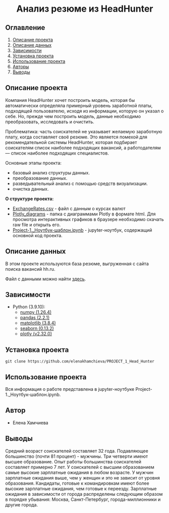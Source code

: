 
# <center> Анализ резюме из HeadHunter </center>
## Оглавление
1. [Описание проекта](#Описание-проекта)
2. [Описание данных](#Описание-данных)
3. [Зависимости](#Зависимости)
4. [Установка проекта](#Установка-проекта)
5. [Использование проекта](#Использование-проекта)
6. [Авторы](#Автор)
7. [Выводы](#Выводы)

## Описание проекта

Компания HeadHunter хочет построить модель, которая бы автоматически определяла примерный уровень заработной платы, подходящей пользователю, исходя из информации, которую он указал о себе. Но, прежде чем построить модель, данные необходимо преобразовать, исследовать и очистить. 

Проблематика: часть соискателей не указывает желаемую заработную плату, когда составляет своё резюме.
Это является помехой для рекомендательной системы HeadHunter, которая подбирает соискателям список наиболее подходящих вакансий, а работодателям — список наиболее подходящих специалистов.

Основные этапы проекта:
* базовый анализ структуры данных.
* преобразование данных.
* разведывательный анализ с помощью средств визуализации.
* очистка данных.

**О структуре проекта:**
* [ExchangeRates.csv](./ExchangeRates.csv) - файл с данным о курсах валют
* [Plotly_diagrams](./Plotly_diagrams) - папка с диаграммами Plotly в формате html. Для просмотра интерактивных графиков в браузере необходимо cкачать raw file и открыть его.
* [Project-1._Ноутбук-шаблон.ipynb](./Project-1._Ноутбук-шаблон.ipynb) - jupyter-ноутбук, содержащий основной код проекта.


## Описание данных
В этом проекте используются база резюме, выгруженная с сайта поиска вакансий hh.ru.

Файл с данными можно найти [здесь](https://drive.google.com/file/d/18oSAn1lEla44dFCkSLricLxzgEH1HZDj/view?usp=sharing).

## Зависимости
* Python (3.9.10):
    * [numpy (1.26.4)](https://numpy.org)
    * [pandas (2.2.1)](https://pandas.pydata.org)
    * [matplotlib (3.8.4)](https://matplotlib.org)
    * [seaborn (0.13.2)](https://seaborn.pydata.org)
    * [plotly (v2.32.0)](https://plotly.com/)

## Установка проекта

```
git clone https://github.com/elenakhamchieva/PROJECT_1_Head_Hunter
```

## Использование проекта
Вся информация о работе представлена в jupyter-ноутбуке Project-1._Ноутбук-шаблон.ipynb.

## Автор

* Елена Хамчиева

## Выводы

Средний возраст соискателей составляет 32 года. 
Подавляющее большинство (почти 81 процент) - мужчины.
Три четверти имеют высшее образование.
Опыт работы большинства соискателей составляет примерно 7 лет.
У соискателей с высшим образованием самые высокие зарплатные ожидания в любом возрасте.
У мужчин зарплатные ожидания выше, чем у женщин и это не зависит от уровня образования.
Кандидаты, готовые к командировкам имеют более высокие зарплатные ожидания, чем готовые к переезду.
Зарплатные ожидания в зависимости от города распределены следующим образом в порядке убывания: Москва, Санкт-Петербург, города-миллионники и другие города.
